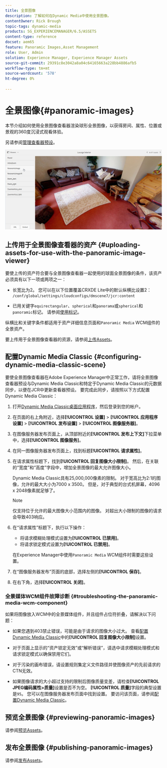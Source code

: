 ```yaml
---
title: 全景图像
description: 了解如何在Dynamic Media中使用全景图像。
contentOwner: Rick Brough
topic-tags: dynamic-media
products: SG_EXPERIENCEMANAGER/6.5/ASSETS
content-type: reference
docset: aem65
feature: Panoramic Images,Asset Management
role: User, Admin
solution: Experience Manager, Experience Manager Assets
source-git-commit: 29391c8e3042a8a04c64165663a228bb4886afb5
workflow-type: tm+mt
source-wordcount: '578'
ht-degree: 0%

---
```


# 全景图像{#panoramic-images}

本节介绍如何使用全景图像查看器渲染球形全景图像，以获得房间、属性、位置或景观的360度沉浸式观看体验。

另请参阅[管理查看器预设](/help/assets/managing-viewer-presets.md)。

![panoramic-image2](assets/panoramic-image2.png)

## 上传用于全景图像查看器的资产 {#uploading-assets-for-use-with-the-panoramic-image-viewer}

要使上传的资产符合要与全景图像查看器一起使用的球面全景图像的条件，该资产必须具有以下一项或两项之一：

* 长宽比为2。
您可以在以下位置覆盖CRXDE Lite中的默认纵横比设置2：
  `/conf/global/settings/cloudconfigs/dmscene7/jcr:content`

* 已用关键字`equirectangular`、`spherical`和`panorama`或`spherical`和`panoramic`标记。 请参阅[使用标记](/help/sites-authoring/tags.md)。

纵横比和关键字条件都适用于资产详细信息页面和`Panoramic Media` WCM组件的全景资产。

要上传用于全景图像查看器的资源，请参阅[上传Assets](/help/assets/manage-assets.md#uploading-assets)。

## 配置Dynamic Media Classic {#configuring-dynamic-media-classic-scene}

要使全景图像查看器在Adobe Experience Manager中正常工作，请将全景图像查看器预设与Dynamic Media Classic和特定于Dynamic Media Classic的元数据同步，以便在JCR中更新查看器预设。 要完成此同步，请按照以下方式配置Dynamic Media Classic：

1. 打开[Dynamic Media Classic桌面应用程序](https://experienceleague.adobe.com/docs/dynamic-media-classic/using/getting-started/signing-out.html#getting-started)，然后登录到您的帐户。

1. 在页面的右上角附近，选择&#x200B;**[!UICONTROL 设置]** > **[!UICONTROL 应用程序设置]** > **[!UICONTROL 发布设置]** > **[!UICONTROL 图像服务器]**。
1. 在图像服务器发布页面上，从顶部附近的&#x200B;**[!UICONTROL 发布上下文]**&#x200B;下拉菜单中，选择&#x200B;**[!UICONTROL 图像服务]**。

1. 在同一图像服务器发布页面上，找到标题&#x200B;**[!UICONTROL 请求属性]**。
1. 在请求属性标题下，找到&#x200B;**[!UICONTROL 回复图像大小限制]**。 然后，在关联的“宽度”和“高度”字段中，增加全景图像的最大允许图像大小。

   Dynamic Media Classic具有25,000,000像素的限制。 对于宽高比为2:1的图像，允许的最大大小为7000 x 3500。 但是，对于典型的台式机屏幕，4096 x 2048像素就足够了。

   >[!NOTE]
   >
   >仅支持位于允许的最大图像大小范围内的图像。 对超出大小限制的图像的请求会导致403响应。

1. 在“请求属性”标题下，执行以下操作：

   * 将请求模糊处理模式设置为&#x200B;**[!UICONTROL 已禁用]**。
   * 将请求锁定模式设置为&#x200B;**[!UICONTROL 已禁用]**。

   在Experience Manager中使用`Panoramic Media` WCM组件时需要这些设置。

1. 在“图像服务器发布”页面的底部，选择左侧的&#x200B;**[!UICONTROL 保存]**。

1. 在右下角，选择&#x200B;**[!UICONTROL 关闭]**。

### 全景媒体WCM组件故障诊断 {#troubleshooting-the-panoramic-media-wcm-component}

如果将图像放入WCM中的全景媒体组件，并且组件占位符折叠，请解决以下问题：

* 如果您遇到403禁止错误，可能是由于请求的图像大小过大。 查看[配置Dynamic Media Classic](/help/assets/panoramic-images.md#configuring-dynamic-media-classic-scene)中的&#x200B;**[!UICONTROL 回复图像大小限制]**&#x200B;设置。

* 对于页面上显示的“资产锁定无效”或“解析错误”，请选中请求模糊处理模式和请求锁定模式以确保禁用它们。
* 对于污染的画布错误，请设置规则集定义文件路径并使图像资产的先前请求的CTN无效。
* 如果图像请求的大小超过支持的限制后图像质量变差，请检查&#x200B;**[!UICONTROL JPEG编码属性>质量]**&#x200B;设置是否不为空。 **[!UICONTROL 质量]**&#x200B;字段的典型设置是`95`。 您可以在图像服务器发布页面中找到设置。 要访问该页面，请参阅[配置Dynamic Media Classic](/help/assets/panoramic-images.md#configuring-dynamic-media-classic-scene)。

## 预览全景图像 {#previewing-panoramic-images}

请参阅[预览Assets](/help/assets/previewing-assets.md)。

## 发布全景图像 {#publishing-panoramic-images}

请参阅[发布Assets](/help/assets/publishing-dynamicmedia-assets.md)。
